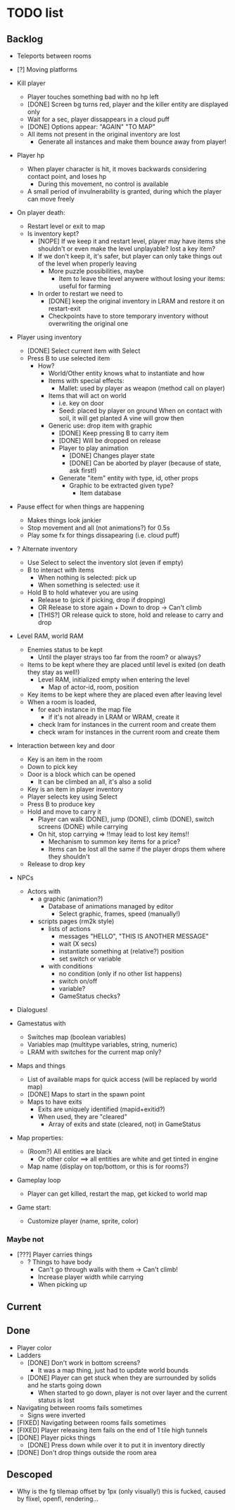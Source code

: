 # TODO list

## Backlog

- Teleports between rooms
- [?] Moving platforms
- Kill player
    - Player touches something bad with no hp left
    - [DONE] Screen bg turns red, player and the killer entity are displayed only
    - Wait for a sec, player dissappears in a cloud puff
    - [DONE] Options appear: "AGAIN" "TO MAP"
    - All items not present in the original inventory are lost
        - Generate all instances and make them bounce away from player!
- Player hp
    - When player character is hit, it moves backwards considering contact point, and loses hp
        - During this movement, no control is available
    - A small period of invulnerability is granted, during which the player can move freely


- On player death:
    - Restart level or exit to map
    - Is inventory kept?
        - [NOPE] If we keep it and restart level, player may have items she shouldn't or even make the level unplayable? lost a key item?
        - If we don't keep it, it's safer, but player can only take things out of the level when properly leaving
            - More puzzle possibilities, maybe
                - Item to leave the level anywere without losing your items: useful for farming
        - In order to restart we need to 
            - [DONE] keep the original inventory in LRAM and restore it on restart-exit
            - Checkpoints have to store temporary inventory without overwriting the original one


- Player using inventory
    - [DONE] Select current item with Select
    - Press B to use selected item
        - How?
            - World/Other entity knows what to instantiate and how
            - Items with special effects:
                - Mallet: used by player as weapon (method call on player)
            - Items that will act on world
                - i.e. key on door
                - Seed: placed by player on ground
                    When on contact with soil, it will get planted
                    A vine will grow then
            - Generic use: drop item with graphic
                - [DONE] Keep pressing B to carry item
                - [DONE] Will be dropped on release
                - Player to play animation
                    - [DONE] Changes player state
                    - [DONE] Can be aborted by player (because of state, ask first!)
                - Generate "item" entity with type, id, other props
                    - Graphic to be extracted given type?
                        - Item database

- Pause effect for when things are happening
    - Makes things look jankier
    - Stop movement and all (not animations?) for 0.5s
    - Play some fx for things dissapearing (i.e. cloud puff)

- ? Alternate inventory
    - Use Select to select the inventory slot (even if empty)
    - B to interact with items
        - When nothing is selected: pick up
        - When something is selected: use it
    - Hold B to hold whatever you are using
        - Release to (pick if picking, drop if dropping)
        - OR Release to store again + Down to drop -> Can't climb
        - [THIS?] OR release quick to store, hold and release to carry and drop

- Level RAM, world RAM
    - Enemies status to be kept
        - Until the player strays too far from the room? or always?
    - Items to be kept where they are placed until level is exited (on death they stay as well!)
        - Level RAM, initialized empty when entering the level 
            - Map of actor-id, room, position
    - Key items to be kept where they are placed even after leaving level
    - When a room is loaded,
        - for each instance in the map file
            - if it's not already in LRAM or WRAM, create it
        - check lram for instances in the current room and create them
        - check wram for instances in the current room and create them

- Interaction between key and door
    - Key is an item in the room
    - Down to pick key
    - Door is a block which can be opened
        - It can be climbed an all, it's also a solid
    - Key is an item in player inventory
    - Player selects key using Select
    - Press B to produce key
    - Hold and move to carry it
        - Player can walk (DONE), jump (DONE), climb (DONE), switch screens (DONE) while carrying
        - On hit, stop carrying => !!may lead to lost key items!!
            - Mechanism to summon key items for a price?
            - Items can be lost all the same if the player drops them where they shouldn't
    - Release to drop key

- NPCs
    - Actors with
        - a graphic (animation?)
            - Database of animations managed by editor
                - Select graphic, frames, speed (manually!)
        - scripts pages (rm2k style)
            - lists of actions
                - messages "HELLO", "THIS IS ANOTHER MESSAGE"
                - wait (X secs)
                - instantiate something at (relative?) position
                - set switch or variable
            - with conditions
                - no condition (only if no other list happens)
                - switch on/off
                - variable?
                - GameStatus checks?

- Dialogues!

- Gamestatus with
    - Switches map (boolean variables)
    - Variables map (multitype variables, string, numeric)
    - LRAM with switches for the current map only?

- Maps and things
    - List of available maps for quick access (will be replaced by world map)
    - [DONE] Maps to start in the spawn point
    - Maps to have exits
        - Exits are uniquely identified (mapid+exitid?)
        - When used, they are "cleared"
            - Array of exits and state (cleared, not) in GameStatus

- Map properties: 
    - (Room?) All entities are black
        - Or other color ==> all entities are white and get tinted in engine
    - Map name (display on top/bottom, or this is for rooms?)
    
- Gameplay loop
    - Player can get killed, restart the map, get kicked to world map

- Game start:
    - Customize player (name, sprite, color)

### Maybe not

- [???] Player carries things
    - ? Things to have body
        - Can't go through walls with them -> Can't climb!
        - Increase player width while carrying
        - When picking up

## Current

## Done

- Player color
- Ladders
    - [DONE] Don't work in bottom screens?
        - It was a map thing, just had to update world bounds
    - [DONE] Player can get stuck when they are surrounded by solids and he starts going down
        - When started to go down, player is not over layer and the current status is lost
- Navigating between rooms fails sometimes
    - Signs were inverted
- [FIXED] Navigating between rooms fails sometimes
- [FIXED] Player releasing item fails on the end of 1 tile high tunnels
- [DONE] Player picks things
    - [DONE] Press down while over it to put it in inventory directly
- [DONE] Don't drop things outside the room area

## Descoped

- Why is the fg tilemap offset by 1px (only visually!)
    this is fucked, caused by flixel, openfl, rendering...

